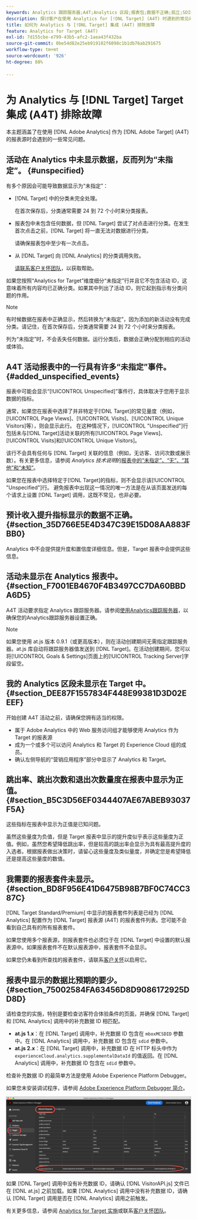 ```yaml
---
keywords: Analytics 跟踪服务器;A4T;Analytics 区段;报表包;数据不正确;孤立;SDID;VisitorAPI.js;mboxMCSDID;虚拟;未指定
description: 探讨客户在使用 Analytics for [!DNL Target] (A4T) 时遇到的常见问题。
title: 如何为 Analytics 与 [!DNL Target] 集成 (A4T) 排除故障
feature: Analytics for Target (A4T)
exl-id: 7d155cbe-e799-43b5-afc2-1aea43f432ba
source-git-commit: 0be54d82e25eb919102f6098c1b1db76ab291675
workflow-type: tm+mt
source-wordcount: '926'
ht-degree: 88%

---
```


# 为 Analytics 与 [!DNL Target] Target 集成 (A4T) 排除故障

本主题涵盖了在使用 [!DNL Adobe Analytics] 作为 [!DNL Adobe Target] (A4T) 的报表源时会遇到的一些常见问题。

## 活动在 Analytics 中未显示数据，反而列为“未指定”。 {#unspecified}

有多个原因会可能导致数据显示为“未指定”：

* [!DNL Target] 中的分类未完全处理。

  在首次保存后，分类通常需要 24 到 72 个小时来分类报表。

* 报表包中未包含任何数据，但 [!DNL Target] 尝试了对点击进行分类。在发生首次点击之前，[!DNL Target] 将一直无法对数据进行分类。

  请确保报表包中至少有一次点击。

* 从 [!DNL Target] 向 [!DNL Analytics] 的分类调用失败。

  [请联系客户关怀团队](/help/main/cmp-resources-and-contact-information.md#reference_ACA3391A00EF467B87930A450050077C)，以获取帮助。

如果您按照“Analytics for Target”维度细分“未指定”行并且它不包含活动 ID，这意味着所有内容均已正确分类。如果其中列出了活动 ID，则它起到指示有分类问题的作用。

>[!NOTE]
>
>有时候数据在报表中正确显示，然后转换为“未指定”，因为添加的新活动没有完成分类。请记住，在首次保存后，分类通常需要 24 到 72 个小时来分类报表。
>
>列为“未指定”时，不会丢失任何数据。运行分类后，数据会正确分配到相应的活动或体验。

## A4T 活动报表中的一行具有许多“未指定”事件。 {#added_unspecified_events}

报表中可能会显示“[!UICONTROL Unspecified]”事件行，具体取决于您用于显示数据的指标。

通常，如果您在报表中选择了并非特定于[!DNL Target]的常见量度（例如，[!UICONTROL Page Views]、[!UICONTROL Visits]、[!UICONTROL Unique Visitors]等），则会显示此行。 在这种情况下，[!UICONTROL "Unspecified"]行包括未与[!DNL Target]活动关联的所有[!UICONTROL Page Views]、[!UICONTROL Visits]和[!UICONTROL Unique Visitors]。

该行不会具有任何与 [!DNL Target] 关联的信息（例如，无访客、访问次数或展示数）。有关更多信息，请参阅 *Analytics 技术说明*&#x200B;的[报表中的“未指定”、“无”、“其他”和“未知”](https://experienceleague.adobe.com/docs/analytics/technotes/unspecified.html?lang=zh-Hans)。

如果您在报表中选择特定于[!DNL Target]的指标，则不会显示该[!UICONTROL "Unspecified"]行。 避免报表中出现这一情况的唯一方法是在从该页面发送的每个请求上设置 [!DNL Target] 调用，这既不常见，也非必要。

## 预计收入提升指标显示的数据不正确。 {#section_35D766E5E4D347C39E15D08AA883FBB0}

Analytics 中不会提供提升度和置信度详细信息。但是，Target 报表中会提供这些信息。

## 活动未显示在 Analytics 报表中。 {#section_F7001EB4670F4B3497CC7DA60BBDA6D5}

A4T 活动要求指定 Analytics 跟踪服务器。请参阅[使用Analytics跟踪服务器](/help/main/c-integrating-target-with-mac/a4t/analytics-tracking-server.md#task_72077BA7E93C4A65A715A18F32228823)，以确保您的Analytics跟踪服务器设置正确。

>[!NOTE]
>
>如果您使用 at.js 版本 0.9.1（或更高版本），则在活动创建期间无需指定跟踪服务器。at.js 库自动将跟踪服务器值发送到 [!DNL Target]。在活动创建期间，您可以将[!UICONTROL Goals & Settings]页面上的[!UICONTROL Tracking Server]字段留空。

## 我的 Analytics 区段未显示在 Target 中。 {#section_DEE87F1557834F448E99381D3D02EEEF}

开始创建 A4T 活动之前，请确保您拥有适当的权限。

* 属于 Adobe Analytics 中的 Web 服务访问组才能够使用 Analytics 作为 Target 的报表源
* 成为一个或多个可以访问 Analytics 和 Target 的 Experience Cloud 组的成员。
* 确认左侧导航的“营销应用程序”部分中显示了 Analytics 和 Target。

## 跳出率、跳出次数和退出次数量度在报表中显示为正值。 {#section_B5C3D56EF0344407AE67ABEB93037F5A}

这些指标在报表中显示为正值是已知问题。

虽然这些量度为负值，但是 Target 报表中显示的提升度似乎表示这些量度为正值。例如，虽然您希望降低跳出率，但是较高的跳出率会显示为具有最高提升度的入选者。根据报表做出决策时，请留心这些量度及类似量度，并确定您是希望降低还是提高这些量度的数值。

## 我需要的报表套件未显示。 {#section_BD8F956E41D6475B98B7BF0C74CC387C}

[!DNL Target Standard/Premium] 中显示的报表套件列表是已经为 [!DNL Analytics] 配置作为 [!DNL Target] 报表源 (A4T) 的报表套件列表。您可能不会看到自己具有的所有报表套件。

如果您使用多个报表源，则报表套件也必须位于在 [!DNL Target] 中设置的默认报表源中。如果报表套件不在默认报表源中，报表套件不会显示。

如果您仍未看到所查找的报表套件，请联系[客户关怀](/help/main/cmp-resources-and-contact-information.md#reference_ACA3391A00EF467B87930A450050077C)以启用它。

## 报表中显示的数据比预期的要少。 {#section_75002584FA63456D8D9086172925DD8D}

请检查您的实施，特别是要检查访客符合体验条件的页面，并确保 [!DNL Target] 和 [!DNL Analytics] 调用中的补充数据 ID 相匹配。

* **at.js 1.x**：在 [!DNL Target] 调用中，补充数据 ID 包含在 `mboxMCSDID` 参数中。在 [!DNL Analytics] 调用中，补充数据 ID 包含在 `sdid` 参数中。
* **at.js 2.x**：在 [!DNL Target] 调用中，补充数据 ID 在 HTTP 标头中作为 `experienceCloud.analytics.supplementalDataId` 的值返回。在 [!DNL Analytics] 调用中，补充数据 ID 包含在 `sdid` 参数中。

检查补充数据 ID 的最简单方法是使用 Adobe Experience Platform Debugger。

如果您未安装调试程序，请参阅 [Adobe Experience Platform Debugger 简介](https://experienceleague.adobe.com/docs/platform-learn/tutorials/data-ingestion/web-sdk/introduction-to-the-experience-platform-debugger.html)。

![调试程序](/help/main/c-integrating-target-with-mac/a4t/assets/debugger.png)

如果 [!DNL Target] 调用中没有补充数据 ID，请确认 [!DNL VisitorAPI.js] 文件已在 [!DNL at.js] 之前加载。如果 [!DNL Analytics] 调用中没有补充数据 ID，请确认 [!DNL Target] 调用是否在 [!DNL Analytics] 调用之前触发。

有关更多信息，请参阅 [Analytics for Target 实施](/help/main/c-integrating-target-with-mac/a4t/a4timplementation.md#concept_CE78750AC2A4487D8ACD9369B3EAC85A)或联系[客户关怀团队](/help/main/cmp-resources-and-contact-information.md#reference_ACA3391A00EF467B87930A450050077C)。
